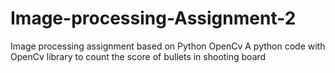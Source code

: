 # Image-processing-Assignment-2
Image processing assignment based on Python OpenCv 
A python code with OpenCv library to count the score of bullets in shooting board
